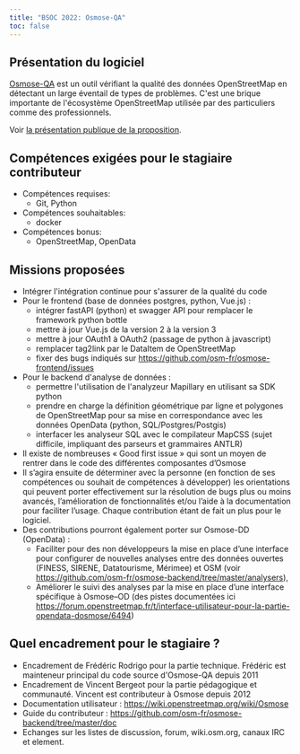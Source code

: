 ```yaml
---
title: "BSOC 2022: Osmose-QA"
toc: false
---
```


## Présentation du logiciel

[Osmose-QA](https://github.com/osm-fr?q=osmose) est un outil vérifiant la qualité des données OpenStreetMap en détectant un large éventail de types de problèmes. C'est une brique importante de l'écosystème OpenStreetMap utilisée par des particuliers comme des professionnels.

Voir [la présentation publique de la proposition](https://www.teritorio.fr/projets/proposition-pour-un-stagiaire-dans-le-cadre-de-bluehats-%f0%9f%a7%a2-semester-of-code/).

## Compétences exigées pour le stagiaire contributeur

- Compétences requises:
  - Git, Python
- Compétences souhaitables:
  - docker
- Compétences bonus:
  - OpenStreetMap, OpenData

## Missions proposées

- Intégrer l'intégration continue pour s'assurer de la qualité du code
- Pour le frontend (base de données postgres, python, Vue.js) :
  - intégrer fastAPI (python) et swagger API pour remplacer le framework python bottle
  - mettre à jour Vue.js de la version 2 à la version 3
  - mettre à jour OAuth1 à OAuth2 (passage de python à javascript)
  - remplacer tag2link par le DataItem de OpenStreetMap 
  - fixer des bugs indiqués sur https://github.com/osm-fr/osmose-frontend/issues
- Pour le backend d'analyse de données :
  - permettre l'utilisation de l'analyzeur Mapillary en utilisant sa SDK python
  - prendre en charge la définition géométrique par ligne et polygones de OpenStreetMap pour sa mise en correspondance avec les données OpenData (python, SQL/Postgres/Postgis)
  - interfacer les analyseur SQL avec le compilateur MapCSS (sujet difficile, impliquant des parseurs et grammaires ANTLR)
- Il existe de nombreuses « Good first issue » qui sont un moyen de rentrer dans le code des différentes composantes d’Osmose
- Il s’agira ensuite de déterminer avec la personne (en fonction de ses compétences ou souhait de compétences à développer) les orientations qui peuvent porter effectivement sur la résolution de bugs plus ou moins avancés, l’amélioration de fonctionnalités et/ou l’aide à la documentation pour faciliter l’usage. Chaque contribution étant de fait un plus pour le logiciel.
- Des contributions pourront également porter sur Osmose-DD (OpenData) :
  - Faciliter pour des non développeurs la mise en place d’une interface pour configurer de nouvelles analyses entre des données ouvertes (FINESS, SIRENE, Datatourisme, Mérimee) et OSM (voir https://github.com/osm-fr/osmose-backend/tree/master/analysers),
  - Améliorer le suivi des analyses par la mise en place d’une interface spécifique à Osmose–OD (des pistes documentées ici https://forum.openstreetmap.fr/t/interface-utilisateur-pour-la-partie-opendata-dosmose/6494)

## Quel encadrement pour le stagiaire ?

- Encadrement de Frédéric Rodrigo pour la partie technique. Frédéric est mainteneur principal du code source d'Osmose-QA depuis 2011
- Encadrement de Vincent Bergeot pour la partie pédagogique et communauté. Vincent est contributeur à Osmose depuis 2012
- Documentation utilisateur : https://wiki.openstreetmap.org/wiki/Osmose
- Guide du contributeur : https://github.com/osm-fr/osmose-backend/tree/master/doc
- Echanges sur les listes de discussion, forum, wiki.osm.org, canaux IRC et element.
